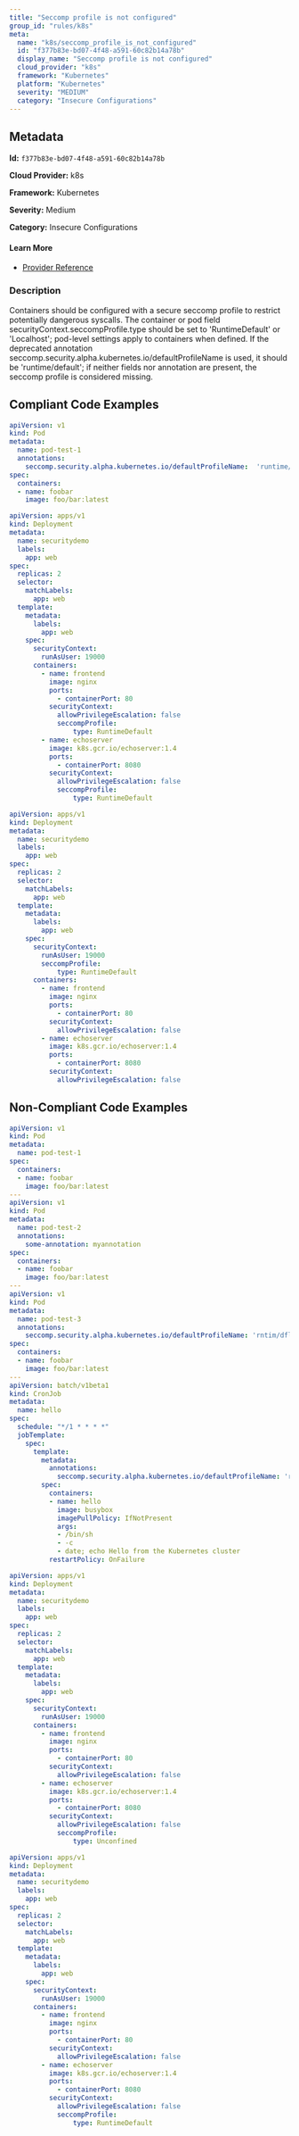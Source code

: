 ```yaml
---
title: "Seccomp profile is not configured"
group_id: "rules/k8s"
meta:
  name: "k8s/seccomp_profile_is_not_configured"
  id: "f377b83e-bd07-4f48-a591-60c82b14a78b"
  display_name: "Seccomp profile is not configured"
  cloud_provider: "k8s"
  framework: "Kubernetes"
  platform: "Kubernetes"
  severity: "MEDIUM"
  category: "Insecure Configurations"
---
```

## Metadata

**Id:** `f377b83e-bd07-4f48-a591-60c82b14a78b`

**Cloud Provider:** k8s

**Framework:** Kubernetes

**Severity:** Medium

**Category:** Insecure Configurations

#### Learn More

 - [Provider Reference](https://kubernetes.io/docs/tutorials/security/seccomp/#create-pod-that-uses-the-container-runtime-default-seccomp-profile)

### Description

 Containers should be configured with a secure seccomp profile to restrict potentially dangerous syscalls. The container or pod field securityContext.seccompProfile.type should be set to 'RuntimeDefault' or 'Localhost'; pod-level settings apply to containers when defined. If the deprecated annotation seccomp.security.alpha.kubernetes.io/defaultProfileName is used, it should be 'runtime/default'; if neither fields nor annotation are present, the seccomp profile is considered missing.


## Compliant Code Examples
```yaml
apiVersion: v1
kind: Pod
metadata:
  name: pod-test-1
  annotations:
    seccomp.security.alpha.kubernetes.io/defaultProfileName:  'runtime/default'
spec:
  containers:
  - name: foobar
    image: foo/bar:latest
```

```yaml
apiVersion: apps/v1
kind: Deployment
metadata:
  name: securitydemo
  labels:
    app: web
spec:
  replicas: 2
  selector:
    matchLabels:
      app: web
  template:
    metadata:
      labels:
        app: web
    spec:
      securityContext:
        runAsUser: 19000
      containers:
        - name: frontend
          image: nginx
          ports:
            - containerPort: 80
          securityContext:
            allowPrivilegeEscalation: false
            seccompProfile:
                type: RuntimeDefault
        - name: echoserver
          image: k8s.gcr.io/echoserver:1.4
          ports:
            - containerPort: 8080
          securityContext:
            allowPrivilegeEscalation: false
            seccompProfile:
                type: RuntimeDefault

```

```yaml
apiVersion: apps/v1
kind: Deployment
metadata:
  name: securitydemo
  labels:
    app: web
spec:
  replicas: 2
  selector:
    matchLabels:
      app: web
  template:
    metadata:
      labels:
        app: web
    spec:
      securityContext:
        runAsUser: 19000
        seccompProfile:
            type: RuntimeDefault
      containers:
        - name: frontend
          image: nginx
          ports:
            - containerPort: 80
          securityContext:
            allowPrivilegeEscalation: false
        - name: echoserver
          image: k8s.gcr.io/echoserver:1.4
          ports:
            - containerPort: 8080
          securityContext:
            allowPrivilegeEscalation: false

```
## Non-Compliant Code Examples
```yaml
apiVersion: v1
kind: Pod
metadata:
  name: pod-test-1
spec:
  containers:
  - name: foobar
    image: foo/bar:latest
---
apiVersion: v1
kind: Pod
metadata:
  name: pod-test-2
  annotations:
    some-annotation: myannotation
spec:
  containers:
  - name: foobar
    image: foo/bar:latest
---
apiVersion: v1
kind: Pod
metadata:
  name: pod-test-3
  annotations:
    seccomp.security.alpha.kubernetes.io/defaultProfileName: 'rntim/dfl'
spec:
  containers:
  - name: foobar
    image: foo/bar:latest
---
apiVersion: batch/v1beta1
kind: CronJob
metadata:
  name: hello
spec:
  schedule: "*/1 * * * *"
  jobTemplate:
    spec:
      template:
        metadata:
          annotations:
            seccomp.security.alpha.kubernetes.io/defaultProfileName: 'rntim/dfl'
        spec:
          containers:
          - name: hello
            image: busybox
            imagePullPolicy: IfNotPresent
            args:
            - /bin/sh
            - -c
            - date; echo Hello from the Kubernetes cluster
          restartPolicy: OnFailure

```

```yaml
apiVersion: apps/v1
kind: Deployment
metadata:
  name: securitydemo
  labels:
    app: web
spec:
  replicas: 2
  selector:
    matchLabels:
      app: web
  template:
    metadata:
      labels:
        app: web
    spec:
      securityContext:
        runAsUser: 19000
      containers:
        - name: frontend
          image: nginx
          ports:
            - containerPort: 80
          securityContext:
            allowPrivilegeEscalation: false
        - name: echoserver
          image: k8s.gcr.io/echoserver:1.4
          ports:
            - containerPort: 8080
          securityContext:
            allowPrivilegeEscalation: false
            seccompProfile:
                type: Unconfined

```

```yaml
apiVersion: apps/v1
kind: Deployment
metadata:
  name: securitydemo
  labels:
    app: web
spec:
  replicas: 2
  selector:
    matchLabels:
      app: web
  template:
    metadata:
      labels:
        app: web
    spec:
      securityContext:
        runAsUser: 19000
      containers:
        - name: frontend
          image: nginx
          ports:
            - containerPort: 80
          securityContext:
            allowPrivilegeEscalation: false
        - name: echoserver
          image: k8s.gcr.io/echoserver:1.4
          ports:
            - containerPort: 8080
          securityContext:
            allowPrivilegeEscalation: false
            seccompProfile:
                type: RuntimeDefault

```